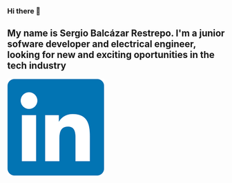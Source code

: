 ### Hi there 👋

## My name is Sergio Balcázar Restrepo. I'm a junior sofware developer and electrical engineer, looking for new and exciting oportunities in the tech industry
[![](https://github.com/SergioBalca/SergioBalca/blob/main/images/in.png?raw=true=100x100)](https://www.linkedin.com/in/sergio-andr%C3%A9s-balc%C3%A1zar-restrepo-08720920b/)
